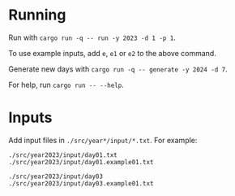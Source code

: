 # Running
Run with `cargo run -q -- run -y 2023 -d 1 -p 1`.

To use example inputs, add `e`, `e1` or `e2` to the above command.

Generate new days with `cargo run -q -- generate -y 2024 -d 7`.

For help, run `cargo run -- --help`.

# Inputs
Add input files in `./src/year*/input/*.txt`. For example:
```
./src/year2023/input/day01.txt
./src/year2023/input/day01.example01.txt

./src/year2023/input/day03
./src/year2023/input/day03.example01.txt
```
